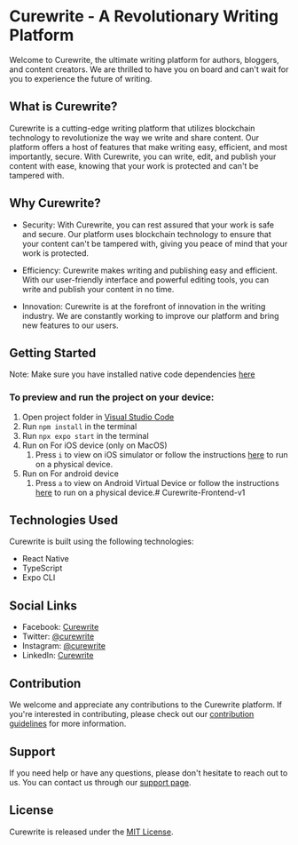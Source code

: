 Curewrite - A Revolutionary Writing Platform
============================================

Welcome to Curewrite, the ultimate writing platform for authors, bloggers, and content creators. We are thrilled to have you on board and can't wait for you to experience the future of writing.

What is Curewrite?
------------------

Curewrite is a cutting-edge writing platform that utilizes blockchain technology to revolutionize the way we write and share content. Our platform offers a host of features that make writing easy, efficient, and most importantly, secure. With Curewrite, you can write, edit, and publish your content with ease, knowing that your work is protected and can't be tampered with.

Why Curewrite?
--------------

-   Security: With Curewrite, you can rest assured that your work is safe and secure. Our platform uses blockchain technology to ensure that your content can't be tampered with, giving you peace of mind that your work is protected.

-   Efficiency: Curewrite makes writing and publishing easy and efficient. With our user-friendly interface and powerful editing tools, you can write and publish your content in no time.

-   Innovation: Curewrite is at the forefront of innovation in the writing industry. We are constantly working to improve our platform and bring new features to our users.

Getting Started
---------------
Note: Make sure you have installed native code dependencies [here](https://reactnative.dev/docs/environment-setup#installing-dependencies)

### To preview and run the project on your device:
1. Open project folder in <u>Visual Studio Code</u>
2. Run  `npm install`  in the terminal
3. Run  `npx expo start`  in the terminal
4. Run on For iOS device (only on MacOS)
    1. Press  `i`  to view on iOS simulator or follow the instructions [here](https://docs.expo.dev/workflow/run-on-device/) to run on a physical device.
5. Run on For android device
    1. Press  `a`  to view on Android Virtual Device or follow the instructions [here](https://docs.expo.dev/workflow/run-on-device/) to run on a physical device.# Curewrite-Frontend-v1

Technologies Used
-----------------

Curewrite is built using the following technologies:

-   React Native
-   TypeScript
-   Expo CLI

Social Links
------------

-   Facebook: [Curewrite](https://www.facebook.com/curewrite)
-   Twitter: [@curewrite](https://twitter.com/curewrite)
-   Instagram: [@curewrite](https://instagram.com/curewrite)
-   LinkedIn: [Curewrite](https://www.linkedin.com/company/curewrite)

Contribution
------------

We welcome and appreciate any contributions to the Curewrite platform. If you're interested in contributing, please check out our [contribution guidelines](https://github.com/curewrite/frontend/blob/master/CONTRIBUTING.md) for more information.

Support
-------

If you need help or have any questions, please don't hesitate to reach out to us. You can contact us through our [support page](https://curewrite.com/support).

License
-------

Curewrite is released under the [MIT License](https://github.com/curewrite/frontend/blob/master/LICENSE).



